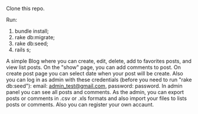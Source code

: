 Clone this repo.

Run:
1) bundle install;
2) rake db:migrate;
3) rake db:seed;
4) rails s;

A simple Blog where you can create, edit, delete, add to favorites posts, and view list posts. On the "show" page, you can add comments to post. On create post page you can select date when your post will be create. 
Also you can log in as admin with these credentials (before you need to run "rake db:seed"): email: admin_test@gmail.com, password: password. 
In admin panel you can see all posts and comments. As the admin, you can export posts or comments in .csv or .xls formats and also import your files to lists posts or comments. 
Also you can register your own accaunt.
